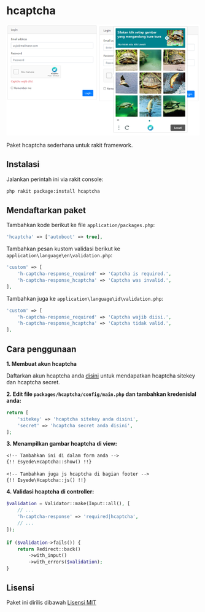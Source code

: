 # hcaptcha

<p align="center"><img src="screenshot.png" alt="hcaptcha"></p>

Paket hcaptcha sederhana untuk rakit framework.

## Instalasi
Jalankan perintah ini via rakit console:

```sh
php rakit package:install hcaptcha
```


## Mendaftarkan paket

Tambahkan kode berikut ke file `application/packages.php`:

```php
'hcaptcha' => ['autoboot' => true],
```

Tambahkan pesan kustom validasi berikut ke `application\language\en\validation.php`:

```php
'custom' => [
    'h-captcha-response_required' => 'Captcha is required.',
    'h-captcha-response_hcaptcha' => 'Captcha was invalid.',
],
```

Tambahkan juga ke `application\language\id\validation.php`:

```php
'custom' => [
    'h-captcha-response_required' => 'Captcha wajib diisi.',
    'h-captcha-response_hcaptcha' => 'Captcha tidak valid.',
],
```


## Cara penggunaan

**1. Membuat akun hcaptcha**

Daftarkan akun hcaptcha anda [disini](https://dashboard.hcaptcha.com/signup)
untuk mendapatkan hcaptcha sitekey dan hcaptcha secret.


**2. Edit file `packages/hcaptcha/config/main.php` dan tambahkan kredenislal anda:**

```php
return [
    'sitekey' => 'hcaptcha sitekey anda disini',
    'secret' => 'hcaptcha secret anda disini',
];
```


**3. Menampilkan gambar hcaptcha di view:**

```blade
<!-- Tambahkan ini di dalam form anda -->
{!! Esyede\Hcaptcha::show() !!}

<!-- Tambahkan juga js hcaptcha di bagian footer -->
{!! Esyede\Hcaptcha::js() !!}
```


**4. Validasi hcaptcha di controller:**

```php
$validation = Validator::make(Input::all(), [
    // ...
    'h-captcha-response' => 'required|hcaptcha',
    // ...
]);

if ($validation->fails()) {
    return Redirect::back()
        ->with_input()
        ->with_errors($validation);
}
```


## Lisensi

Paket ini dirilis dibawah [Lisensi MIT](https://github.com/esyede/hcaptcha/blob/master/LICENSE)
